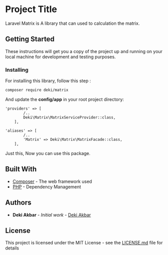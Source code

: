 # Project Title

Laravel Matrix is A library that can used to calculation the matrix.

## Getting Started

These instructions will get you a copy of the project up and running on your local machine for development and testing purposes.

### Installing

For installing this library, follow this step :

```
composer require deki/matrix
```
And update the **config/app** in your root project directory:

```
'providers' => [
		/..
        Deki\Matrix\MatrixServiceProvider::class,
    ],
	
'aliases' => [
		/..
        'Matrix' => Deki\Matrix\MatrixFacade::class,
    ],
```

Just this, Now you can use this package.

## Built With

* [Composer](https://getcomposer.org) - The web framework used
* [PHP](http://php.net) - Dependency Management


## Authors

* **Deki Akbar** - *Initial work* - [Deki Akbar](https://github.com/dekiakbar)


## License

This project is licensed under the MIT License - see the [LICENSE.md](LICENSE.md) file for details

